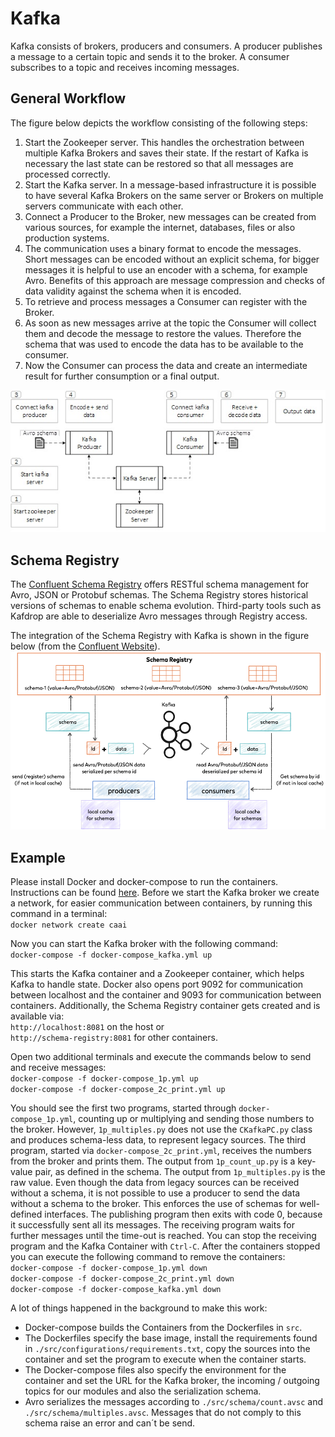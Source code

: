 # Kafka
Kafka consists of brokers, producers and consumers. 
A producer publishes a message to a certain topic and sends it to the broker. 
A consumer subscribes to a topic and receives incoming messages.

## General Workflow
The figure below depicts the workflow consisting of the following steps: 

1)	Start the Zookeeper server. This handles the orchestration between multiple Kafka Brokers and saves their state. If the restart of Kafka is necessary the last state can be restored so that all messages are processed correctly.
2)	Start the Kafka server. In a message-based infrastructure it is possible to have several Kafka Brokers on the same server or Brokers on multiple servers communicate with each other. 
3)	Connect a Producer to the Broker, new messages can be created from various sources, for example the internet, databases, files or also production systems. 
4)	The communication uses a binary format to encode the messages. Short messages can be encoded without an explicit schema, for bigger messages it is helpful to use an encoder with a schema, for example Avro. Benefits of this approach are message compression and checks of data validity against the schema when it is encoded.
5)	To retrieve and process messages a Consumer can register with the Broker. 
6)	As soon as new messages arrive at the topic the Consumer will collect them and decode the message to restore the values. Therefore the schema that was used to encode the data has to be available to the consumer. 
7)	Now the Consumer can process the data and create an intermediate result for further consumption or a final output.

<img src="./docs/kafka_workflow.jpg" width="609px">

## Schema Registry
The [Confluent Schema Registry](https://docs.confluent.io/current/schema-registry/index.html) offers RESTful schema management for Avro, JSON or Protobuf schemas.
The Schema Registry stores historical versions of schemas to enable schema evolution. 
Third-party tools such as Kafdrop are able to deserialize Avro messages through Registry access.

The integration of the Schema Registry with Kafka is shown in the figure below (from the [Confluent Website](https://docs.confluent.io/current/_images/schema-registry-and-kafka.png)).
<img src="./docs/schema_registry.png">

## Example
Please install Docker and docker-compose to run the containers. 
Instructions can be found [here](https://github.com/janstrohschein/KOARCH/tree/master/Big_Data_Platform/Docker).
Before we start the Kafka broker we create a network, for easier communication between containers, by running this command in a terminal:\
`docker network create caai`

Now you can start the Kafka broker with the following command:\
`docker-compose -f docker-compose_kafka.yml up`

This starts the Kafka container and a Zookeeper container, which helps Kafka to handle state.
Docker also  opens port 9092 for communication between localhost and the container and 9093 for communication between containers.
Additionally, the Schema Registry container gets created and is available via:\
`http://localhost:8081` on the host or\
`http://schema-registry:8081` for other containers.


Open two additional terminals and execute the commands below to send and receive messages:\
`docker-compose -f docker-compose_1p.yml up`\
`docker-compose -f docker-compose_2c_print.yml up`

You should see the first two programs, started through `docker-compose_1p.yml`, counting up or multiplying and sending those numbers to the broker.
However, `1p_multiples.py` does not use the `CKafkaPC.py` class and produces schema-less data, to represent legacy sources.
The third program, started via `docker-compose_2c_print.yml`, receives the numbers from the broker and prints them.
The output from `1p_count_up.py` is a key-value pair, as defined in the schema.
The output from `1p_multiples.py` is the raw value.
Even though the data from legacy sources can be received without a schema, it is not possible to use a producer to send the data without a schema to the broker.
This enforces the use of schemas for well-defined interfaces.
The publishing program then exits with code 0, because it successfully sent all its messages.
The receiving program waits for further messages until the time-out is reached.
You can stop the receiving program and the Kafka Container with `Ctrl-C`.
After the containers stopped you can execute the following command to remove the containers:\
`docker-compose -f docker-compose_1p.yml down`\
`docker-compose -f docker-compose_2c_print.yml down`\
`docker-compose -f docker-compose_kafka.yml down`

A lot of things happened in the background to make this work:
+ Docker-compose builds the Containers from the Dockerfiles in `src`.
+ The Dockerfiles specify the base image, install the requirements found in `./src/configurations/requirements.txt`, copy the sources into the container and set the program to execute when the container starts.
+ The Docker-compose files also specify the environment for the container and set the URL for the Kafka broker, the incoming / outgoing topics for our modules and also the serialization schema.
+ Avro serializes the messages according to `./src/schema/count.avsc` and `./src/schema/multiples.avsc`.
Messages that do not comply to this schema raise an error and can´t be send.
